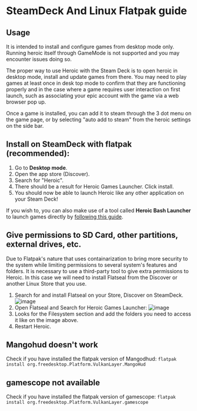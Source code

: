 # SteamDeck And Linux Flatpak guide

## Usage
It is intended to install and configure games from desktop mode only. Running heroic itself through GameMode is not supported and you may encounter issues doing so. 

The proper way to use Heroic with the Steam Deck is to open heroic in desktop mode, install and update games from there. You may need to play games at least once in desk top mode to confirm that they are functioning properly and in the case where a game requires user interaction on first launch, such as associating your epic account with the game via a web browser pop up.

Once a game is installed, you can add it to steam through the 3 dot menu on the game page, or by selecting "auto add to steam" from the heroic settings on the side bar.

## Install on SteamDeck with flatpak (recommended):
1) Go to **Desktop mode**.
2) Open the app store (Discover).
3) Search for "Heroic".
4) There should be a result for Heroic Games Launcher. Click install.
5) You should now be able to launch Heroic like any other application on your Steam Deck!

If you wish to, you can also make use of a tool called **Heroic Bash Launcher** to launch games directly by [following this guide](https://github.com/redromnon/HeroicBashLauncher/wiki/Steam-Deck-(Flatpak)-Guide).

## Give permissions to SD Card, other partitions, external drives, etc.

Due to Flatpak's nature that uses containarization to bring more security to the system while limiting permissions to several system's features and folders. It is necessary to use a third-party tool to give extra permissions to Heroic. In this case we will need to install Flatseal from the Discover or another Linux Store that you use.

1. Search for and install Flatseal on your Store, Discover on SteamDeck.
![image](https://user-images.githubusercontent.com/26871415/167460932-af7100b7-7a26-4e4e-8ca9-db1bb9d9d4fb.png)
2. Open Flatseal and Search for Heroic Games Launcher:
![image](https://user-images.githubusercontent.com/26871415/167461051-3b2f5cf7-c38e-4a63-bbdb-ce6c0302175f.png)
3. Looks for the Filesystem section and add the folders you need to access it like on the image above.
4. Restart Heroic.

## Mangohud doesn't work
Check if you have installed the flatpak version of Mangodhud: `flatpak install org.freedesktop.Platform.VulkanLayer.MangoHud`

## gamescope not available
Check if you have installed the flatpak version of gamescope: `flatpak install org.freedesktop.Platform.VulkanLayer.gamescope`